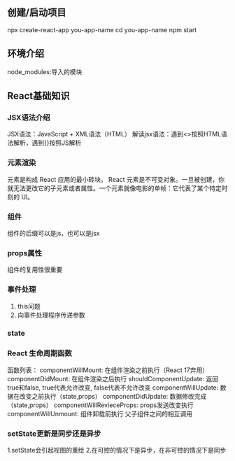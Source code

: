 ## 创建/启动项目

npx create-react-app you-app-name
cd you-app-name
npm start

## 环境介绍
node_modules:导入的模块


## React基础知识
### JSX语法介绍

JSX语法：JavaScript + XML语法（HTML）
解读jsx语法：遇到<>按照HTML语法解析，遇到{}按照JS解析

### 元素渲染

元素是构成 React 应用的最小砖块。
React 元素是不可变对象。一旦被创建，你就无法更改它的子元素或者属性。一个元素就像电影的单帧：它代表了某个特定时刻的 UI。

### 组件

组件的后缀可以是js，也可以是jsx

### props属性
组件的复用性很重要

### 事件处理
1. this问题
2. 向事件处理程序传递参数

### state

### React 生命周期函数
函数列表：
    componentWillMount: 在组件渲染之前执行（React 17弃用）
    componentDidMount: 在组件渲染之后执行
    shouldComponentUpdate: 返回true和false, true代表允许改变, false代表不允许改变
    componentWillUpdate: 数据在改变之前执行（state,props）
    componentDidUpdate: 数据修改完成（state,props）
    componentWillRevieceProps: props发送改变执行
    componentWillUnmount: 组件卸载前执行
父子组件之间的相互调用

### setState更新是同步还是异步

1.setState会引起视图的重绘
2.在可控的情况下是异步，在非可控的情况下是同步

